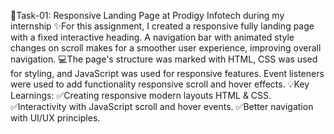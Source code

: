 🚀Task-01: Responsive Landing Page at Prodigy Infotech during my internship
✨For this assignment, I created a responsive fully landing page with a fixed interactive heading. A navigation bar with animated style changes on scroll makes for a smoother user experience, improving overall navigation.
💻The page's structure was marked with HTML, CSS was used for styling, and JavaScript was used for responsive features. Event listeners were used to add functionality responsive scroll and hover effects.
💡Key Learnings:
✅Creating responsive modern layouts HTML & CSS.
✅Interactivity with JavaScript scroll and hover events.
✅Better navigation with UI/UX principles.
